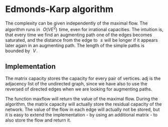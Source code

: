 # Edmonds-Karp algorithm
The complexity can be given independently of the maximal flow. The algorithm runs in  
$O(V E^2)$  time, even for irrational capacities. The intuition is, that every time we find an augmenting path one of the edges becomes saturated, and the distance from the edge to  
$s$  will be longer if it appears later again in an augmenting path. The length of the simple paths is bounded by  
$V$ .

## Implementation
The matrix capacity stores the capacity for every pair of vertices. adj is the adjacency list of the undirected graph, since we have also to use the reversed of directed edges when we are looking for augmenting paths.

The function maxflow will return the value of the maximal flow. During the algorithm, the matrix capacity will actually store the residual capacity of the network. The value of the flow in each edge will actually not be stored, but it is easy to extend the implementation - by using an additional matrix - to also store the flow and return it.

